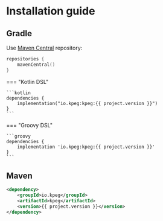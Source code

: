 # Installation guide


## Gradle

Use [Maven Central](https://search.maven.org/) repository:

```kotlin
repositories {
    mavenCentral()
}
```

=== "Kotlin DSL"

    ```kotlin
    dependencies {
        implementation("io.kpeg:kpeg:{{ project.version }}")
    }
    ```

=== "Groovy DSL"

    ```groovy
    dependencies {
        implementation 'io.kpeg:kpeg:{{ project.version }}'
    }
    ```


## Maven

```xml
<dependency>
    <groupId>io.kpeg</groupId>
    <artifactId>kpeg</artifactId>
    <version>{{ project.version }}</version>
</dependency>
```
